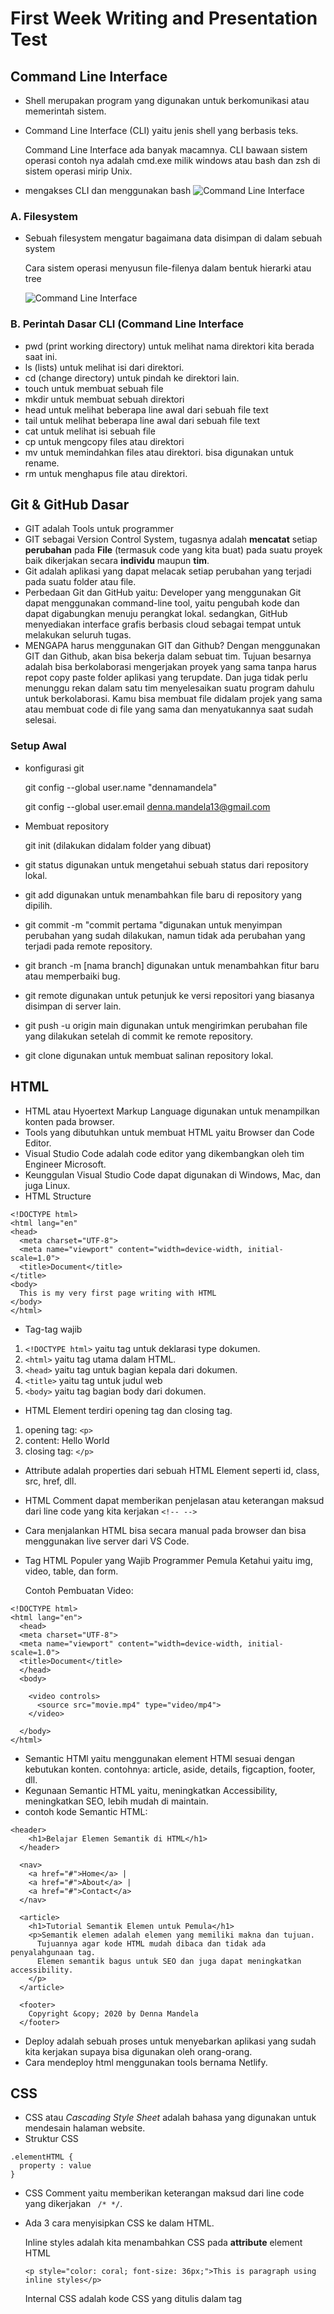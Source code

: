 # First Week Writing and Presentation Test
## Command Line Interface
- Shell merupakan program yang digunakan untuk berkomunikasi atau memerintah sistem.
- Command Line Interface (CLI) yaitu jenis shell yang berbasis teks.

  Command Line Interface ada banyak macamnya. CLI bawaan sistem operasi contoh nya adalah cmd.exe milik windows atau bash dan zsh di sistem operasi mirip Unix.
  
- mengakses CLI dan menggunakan bash ![Command Line Interface](/week-1/mengakses-cli.png)
### A. Filesystem
- Sebuah filesystem mengatur bagaimana data disimpan di dalam sebuah system
  
  Cara sistem operasi menyusun file-filenya dalam bentuk hierarki atau tree

  ![Command Line Interface](/week-1/filesystem.png)

### B. Perintah Dasar CLI (Command Line Interface 
- pwd (print working directory) untuk melihat nama direktori kita berada saat ini.
- ls (lists) untuk melihat isi dari direktori.
- cd (change directory) untuk pindah ke direktori lain.
- touch untuk membuat sebuah file
- mkdir untuk membuat sebuah direktori
- head untuk melihat beberapa line awal dari sebuah file text
- tail untuk melihat beberapa line awal dari sebuah file text
- cat untuk melihat isi sebuah file
- cp untuk mengcopy files atau direktori
- mv untuk memindahkan files atau direktori. bisa digunakan untuk rename.
- rm untuk menghapus file atau direktori.

## Git & GitHub Dasar
- GIT adalah Tools untuk programmer
- GIT sebagai Version Control System, tugasnya adalah **mencatat** setiap **perubahan** pada **File** (termasuk code yang kita buat) pada suatu proyek baik dikerjakan secara **individu** maupun **tim**.
- Git adalah aplikasi yang dapat melacak setiap perubahan yang terjadi pada suatu folder atau file.
- Perbedaan Git dan GitHub yaitu: Developer yang menggunakan Git dapat menggunakan command-line tool, yaitu pengubah kode dan dapat digabungkan menuju perangkat lokal. sedangkan, GitHub menyediakan interface grafis berbasis cloud sebagai tempat untuk melakukan seluruh tugas.
- MENGAPA harus menggunakan GIT dan Github? Dengan menggunakan GIT dan Github, akan bisa bekerja dalam sebuat tim. Tujuan besarnya adalah bisa berkolaborasi mengerjakan proyek yang sama tanpa harus repot copy paste folder aplikasi yang terupdate.
Dan juga tidak perlu menunggu rekan dalam satu tim menyelesaikan suatu program dahulu untuk berkolaborasi. Kamu bisa membuat file didalam projek yang sama atau membuat code di file yang sama dan menyatukannya saat sudah selesai.

### Setup Awal
- konfigurasi git

  git config --global user.name "dennamandela"
  
  git config --global user.email denna.mandela13@gmail.com
  
- Membuat repository

  git init (dilakukan didalam folder yang dibuat)
  
- git status digunakan untuk mengetahui sebuah status dari repository lokal.
- git add digunakan untuk menambahkan file baru di repository yang dipilih.
- git commit -m "commit pertama "digunakan untuk menyimpan perubahan yang sudah dilakukan, namun tidak ada perubahan yang terjadi pada remote repository.
- git branch -m [nama branch] digunakan untuk menambahkan fitur baru atau memperbaiki bug.
- git remote digunakan untuk petunjuk ke versi repositori yang biasanya disimpan di server lain.
- git push -u origin main digunakan untuk mengirimkan perubahan file yang dilakukan setelah di commit ke remote repository.
- git clone digunakan untuk membuat salinan repository lokal.

## HTML
- HTML atau Hyoertext Markup Language digunakan untuk menampilkan konten pada browser.
- Tools yang dibutuhkan untuk membuat HTML yaitu Browser dan Code Editor.
- Visual Studio Code adalah code editor yang dikembangkan oleh tim Engineer Microsoft.
- Keunggulan Visual Studio Code dapat digunakan di Windows, Mac, dan juga Linux.
- HTML Structure
```
<!DOCTYPE html>
<html lang="en"
<head>
  <meta charset="UTF-8">
  <meta name="viewport" content="width=device-width, initial-scale=1.0">
  <title>Document</title>
</title>
<body>
  This is my very first page writing with HTML
</body>
</html>
```
- Tag-tag wajib

1. ```<!DOCTYPE html>``` yaitu tag untuk deklarasi type dokumen.
2. ```<html>``` yaitu tag utama dalam HTML.
3. ```<head>``` yaitu tag untuk bagian kepala dari dokumen.
4. ```<title>``` yaitu tag untuk judul web
5. ```<body>``` yaitu tag bagian body dari dokumen.

- HTML Element terdiri opening tag dan closing tag.
1. opening tag: ```<p>```
2. content: Hello World
3. closing tag: ```</p>```

- Attribute adalah properties dari sebuah HTML Element seperti id, class, src, href, dll.
- HTML Comment dapat memberikan penjelasan atau keterangan maksud dari line code yang kita kerjakan ```<!-- -->```
- Cara menjalankan HTML bisa secara manual pada browser dan bisa menggunakan live server dari VS Code.
- Tag HTML Populer yang Wajib Programmer Pemula Ketahui yaitu img, video, table, dan form.

  Contoh Pembuatan Video:
  
```
<!DOCTYPE html>
<html lang="en">
  <head>
  <meta charset="UTF-8">
  <meta name="viewport" content="width=device-width, initial-scale=1.0">
  <title>Document</title>
  </head> 
  <body>
    
    <video controls>
      <source src="movie.mp4" type="video/mp4">
    </video>
    
  </body>
</html>
```
- Semantic HTMl yaitu menggunakan element HTMl sesuai dengan kebutukan konten. contohnya: article, aside, details, figcaption, footer, dll.
- Kegunaan Semantic HTML yaitu, meningkatkan Accessibility, meningkatkan SEO, lebih mudah di maintain.
- contoh kode Semantic HTML:
```
<header>
    <h1>Belajar Elemen Semantik di HTML</h1>
  </header>

  <nav>
    <a href="#">Home</a> |
    <a href="#">About</a> |
    <a href="#">Contact</a>
  </nav>

  <article>
    <h1>Tutorial Semantik Elemen untuk Pemula</h1>
    <p>Semantik elemen adalah elemen yang memiliki makna dan tujuan.
      Tujuannya agar kode HTML mudah dibaca dan tidak ada penyalahgunaan tag.
      Elemen semantik bagus untuk SEO dan juga dapat meningkatkan accessibility.
    </p>
  </article>

  <footer>
    Copyright &copy; 2020 by Denna Mandela
  </footer>
  ```
- Deploy adalah sebuah proses untuk menyebarkan aplikasi yang sudah kita kerjakan supaya bisa digunakan oleh orang-orang.
- Cara mendeploy html menggunakan tools bernama Netlify.

## CSS
- CSS atau *Cascading Style Sheet* adalah bahasa yang digunakan untuk mendesain halaman website.
- Struktur CSS
```
.elementHTML {
  property : value
}
```
- CSS Comment yaitu memberikan keterangan maksud dari line code yang dikerjakan ``` /* */```.
- Ada 3 cara menyisipkan CSS ke dalam HTML.

  Inline styles adalah kita menambahkan CSS pada **attribute** element HTML

  ```
  <p style="color: coral; font-size: 36px;">This is paragraph using inline styles</p>
  ```

  Internal CSS adalah kode CSS yang ditulis dalam tag<style> dan kode HTML yang ditulis di bagian header file HTML.

  ```
  <style></style>
  ```
  
  External CSS adalah kode CSS yang diletakkan di luar dokumen HTML sebagai file .css.

- Sintaks CSS terdiri dari tiga bagian: pemilih atau selektor (selector), sifat atau properti (property), dan nilai (value).
- Contoh sintaks dasar dari CSS:
  
  ```
  h1 {
    color: red;
  }
  ```

- Ada beberapa cara yang bisa digunakan sesuai kebutuhan untuk mendesain element HTML di CSS.
  
  Tag Name: Selektor ini akan memilih elemen berdasarkan nama tag.
  
  ```
  p {
    color: blue;
  }
  ```
  
  Tag Class: selektor yang memilih elemen berdasarkan nama class yang diberikan.
  
  ```
  .pink {
    color: white;
    background: pink;
    padding: 5px;
  }
  ```
  
  Tag ID: Selektor ID hampir sama dengan class. Bedanya, ID bersifat unik. Hanya boleh digunakan oleh satu elemen saja.
  
  ```
  #header {
    background: teal;
    color: white;
    height: 100px;
    padding: 50px;
  }
  ```

  Nested Element: setiap element memiliki parent dan child.
  
  !important CSS: jika pada styling CSS menggunakan !important, maka styling sebelumnya baik itu ID Name atau Class Name akan di override.
  
  ```
  h1.title {
    color: green;
  }
  ```

- Responsive web design atau desain web responsif adalah sebuah teknik atau metode bagi web designer untuk membuat suatu layout website yang dapat menyesuaikan diri sesuai dengan ukuran layar pengguna.
  
  Fluid Grid: sebuah grid atau garis-garis batas yang menentukan letak suatu komponen dalam desain.
  
  Media queries: untuk dapat mengambil data mengenai ukuran layar yang digunakan untuk menampilkan konten.
  
  Responsive media: media seperti foto dan video dapat ditampilkan dengan baik di berbagai ukuran layar.

- Flexbox yaitu memberikan container kemampuan untuk mengatur panjang, lebar, dan posisi item-item yang berada di dalamnya agar memaksimalkan ruang yang ada.
- beberapa property container flexbox diantaranya:
  
  flex-direction: Menentukkan arah (direction) yang akan diberlakukan untuk item-item yang ada pada container flexbox.
  
  flex-wrap: untuk mendefinisikan bahwa elemen item di dalam container flexbox tidak harus disejajarkan dalam satu baris.
  
  justify-content: untuk mensejajarkan item-item diantara flexbox agar container dari flexbox.
  
  align-items: bagaimana item-item pada container flex tersebut diletakkan sepanjang garis tegak lurus pada sumbu utama (cross-axis).  
  
## Algorithms and Data Structures
- Algoritma adalah deskripsi berupa step-step yang dibutuhkan untuk menyelesaikan suatu masalah.
- Struktur data adalah cara penyimpanan , pengorganisasian , dan pengaturan data di dalam media penyimpanan komputer sehingga data tersebut dapat digunakan secara efisien. Algoritma adalah sederetan langkah-langkah logis yang disusun secara sistematis untuk memecahkan suatu masalah.
- Ciri-ciri Algoritma
  
  - Input: memiliki 0 atau lebih inputan.
  - Ouput: memiliki min 1 buah output
  - Definiteness: Instruksi jelas tidak ambigu
  - Finitess: Memiliki titik berhenti (stop)
  - Effectiveness: Sebisa mungkin tepat sasaran dan efisien

- Jenis Proses Algoritma
  
  - Sequence: Instruksi yang dijalankan secara berurutan
  - Selection: Instruksi yang dijalankan jika memenuhi suatu kondisi
  - Iteration: Instruksi yang berulang kali dijalankan selama memenuhi suatu kondisi.
  - Concurrent: Instruksi yang dijalankan secara bersamaan.

- Penyajian Algoritma
  
  - Deskriptif 
  - Flowchart
  - Pseudocode

- Contoh Algoritma
```
Mengambil air minum:
Pergi ke dapur
Ambil gelas di rak
Pergi ke dispenser
Isi Gelas dengan air
Jika air sudah penuh
Air siap diminum
```
  
- Flowchart atau bagan alur adalah diagram yang menampilkan langkah-langkah dan keputusan untuk melakukan sebuah proses dari suatu program.
- Fungsi utama dari flowchart adalah memberi gambaran jalannya sebuah program dari satu proses ke proses lainnya. 
- Jenis flowchart
  - Flowchart dokumen: untuk menelusuri alur form dari satu bagian ke bagian yang lain, termasuk bagaimana laporan diproses, dicatat, dan disimpan.
  - Flowchart program: menggambarkan secara rinci prosedur dari proses program.
  - Flowchart proses: cara penggambaran rekayasa industrial dengan cara merinci dan menganalisis langkah-langkah selanjutnya dalam suatu prosedur atau sistem.
  - Flowchart sistem: flowchart yang menampilkan tahapan atau proses kerja yang sedang berlangsung di dalam sistem secara menyeluruh.
  - Flowchart skematik: menampilkan alur prosedur suatu sistem, hampir sama dengan flowchart sistem.

- Contoh Flowchart:
![Contoh Flowchart](/week-1/Contoh-flowchart.jpg "Contoh Flowchart")

- Pseudocode adalah menuliskan algoritma dengan umumnya bahasa inggris sebelum kita implementasikan ke bahasa pemograman tertentu.
- Panduan menulis Pseudocode
  - Menggunakan HURUF BESAR pada kata kunci (key commands).
  - 1 statement =  1 baris 
  - Gunakan indentasi
  - Please please be specific
  - simpel.

- Contoh Pseudocode
```
Menampilkan deret angka 1 - 10
deklarasi
  i ← 1
deskripsi
  while i <= 10
    print i
    i = i + 1
  end
```
- Jenis-jenis Pseudocode
  - Procedural: cara berpikir secara runtun
  - Conditional: digunakan saat dibutuhkan percabangan kasus.
  - Looping: dapat melakukan sebuah proses yang sama berulang-ulang.
  - Recursive: pola pikir dalam algoritma yang memanggil method/function didalam sebuah function.

## JavaScript
### JavaScript Introduction
- JavaScript adalah bahasa pemrograman yang sangat powerful yang digunakan untuk logic pada sebuah website.
- Cara menjalankan JavaScript yaitu melalui browser pada device setiap user.
- Pada JavaScript dikenal dengan istilah **Syntax** dan **Statement**.
  > Syntax adalah seperangkat aturan yang menentukan program JavaScript yang terstruktur dengan benar.
  >
  > Statement adalah sebuah intruksi untuk dieksekusi oleh web browser.

- Contoh Syntax JavaScript
  - Alert()
  - Prompt()
  - Confirm()

- Console Log adalah tempat untuk cek logic dan tempat untuk melakukan debugging (mengetahui error pada code) pada pemograman web. 
- Comments adalah sintaks yang digunakan untuk memberi keterangan tentang suatu statement. 
  - Single Comments ```//```
  - Multiline Comments ```/* */```

### Tipe Data (Data Types)
- *Tipe Data* adalah jenis-jenis data yang bisa disimpan di dalam variabel.
- Ada 6 Tipe data pada JavaScript:
  - number: tipe data yang mengandung semua angka termasuk angka desimal.
  - string: grup karakter yang ada pada keyboard laptop/PC kita yaitu letters (huruf), number (angka), spaces (spasi), symbol, dan lainnya. 
  - boolean: tipe data yang hanya mempunyai 2 buah nilai.
  - null: tipe data yang diartikan bahwa sebuah variable/data tidak memiliki nilai.
  - undefined: tipe data yang merepresentasikan varibel/data yang tidak memiliki nilai.
  - object: koleksi data yang saling berhubungan (related). Tipe data pbject dapat menyimpan data dengan tipe data apapun (number, string, boolean, dan lainnya).

### Variabel
- Variabel adalah container/tempat untuk menyimpan sebuah nilai.
- 3 hal yang dapat dilakukan pada variabel
  - Membuat variabel dengan nama yang jelas dan menggambarkan tentang data tersebut
  - Menyimpan dan mengupdate informasi/data yang disimpan
  - Mendapatkan/menampilan data yang tersimpan
	
- Ada 3 cara mendefinisikan sebuah variabel.
  - var
  - let
  - const

### Operator
- Assignment Operator (=) digunakan untuk menyimpan sebuah nilai pada variabel, Contohnya: ```let myName = 'Mandela';```
- Mathematical Assignment Operator merupakan **Operator** yang biasa digunakan pada operasi perhitungan matematis, atau bisa disebut juga dengan **Operator** yang digunakan untuk melakukan perhitungan.
- Contohnya:
``` 
let 4 = 4;
w = w + 1;

console.log(w); // Output: 5
```
- Increment dan Decrement untuk menambah atau mengurangi sebesar 1 nilai.
- Contohnya:
```
let a = 10;
a++;
console.log(a); // Output: 11

let b = 20;
b--;
console.log(b); // Output: 19
```
- Arithmetic Operator adalah operator yang melibatkan operasi matematika.
  - Tambah (+)
  - Kurang (-) 
  - Perkalian (*)
  - Pembagian (/)
  - Modulus (%)

- Comparison Operator adalah operator yang membandingkan satu nilai dengan nilai lainnya.
  - Lebih kecil dari: ```<```
  - Lebih besar dari: ```>```
  - Lebih kecil atau sama dengan: ```<=```
  - Lebih besar atau sama dengan: ```>=```
  - Sama dengan: ```===```
  - Tidak sama dengan: ```!==```

- Logical Operator digunakan untuk sebuah CONDITIONAL pada pemograman.
- Menghasilkan nilai BOOLEAN yaitu TRUE or FALSE.
- Simbol dari Logical Operator adalah sebagai berikut:
  - AND operator: menghasilkan nilai true jika kedua atau semua premis bernilai TRUE ```&&```
  - OR operator: menghasilkan nilai true jika salah satu premis mengandung nilai TRUE ```||```
  - NOT operator: membalikkan sebuah nilai BOOLEAN. TRUE menjadi FALSE dan sebaliknya. ```!```

### Conditional
- Conditional merupakan *statement percabangan* yang menggambarkan suatu *kondisi*.
- Conditional statement akan mengecek kondisi spesifik dan menjalankan perintah berdasarkan kondisi tersebut
- Contoh Conditional dalam kehidupan
  - Jika cuaca cerah hari ini, maka kita akan pergi keluar
  - Jika alarm berbunyi, maka kita akan bangun dari tidur
  - Jika lelah, maka kita akan istirahat
  - Jika lapar, kita akan makan
- Contoh IF Statement
```
let lapar = true;
if (lapar) {
  console.log('Yuk makan');
};
```
- IF ... ELSE Statement: Else akan mengeksekusi sebuah statement/code jika suatu kondisi bernilai **FALSE**
- Contoh IF ... ELSE Statement
```
let lapar = false;
if (lapar) {
  console.log('Yuk makan');
} else {
  console.log('Tidak makan');
}
```
- IF .. ELSE IF Statement dapat digunakan jika mempunyai berbagai kondisi.
Contoh IF .. ELSE IF Statement
```
let stopLight = 'red';
	
if(stopLight === 'red') {
  console.log('Stop!');
} else if (stopLight === 'yellow') {
  console.log('Slow down.');
} else if(stopLight === 'green') {
  console.log('Go!');
} else {
  console.log('Caution, unknown!');
}
```
- Truthy and Falsy









 





  




  





